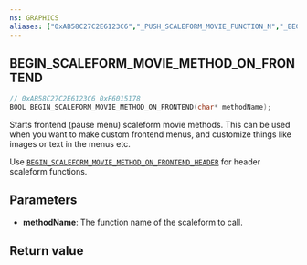 ```yaml
---
ns: GRAPHICS
aliases: ["0xAB58C27C2E6123C6","_PUSH_SCALEFORM_MOVIE_FUNCTION_N","_BEGIN_SCALEFORM_MOVIE_METHOD_N"]
---
```

## BEGIN_SCALEFORM_MOVIE_METHOD_ON_FRONTEND

```c
// 0xAB58C27C2E6123C6 0xF6015178
BOOL BEGIN_SCALEFORM_MOVIE_METHOD_ON_FRONTEND(char* methodName);
```

Starts frontend (pause menu) scaleform movie methods.
This can be used when you want to make custom frontend menus, and customize things like images or text in the menus etc.

Use [`BEGIN_SCALEFORM_MOVIE_METHOD_ON_FRONTEND_HEADER`](#_0xB9449845F73F5E9C) for header scaleform functions.

## Parameters
* **methodName**: The function name of the scaleform to call.

## Return value
